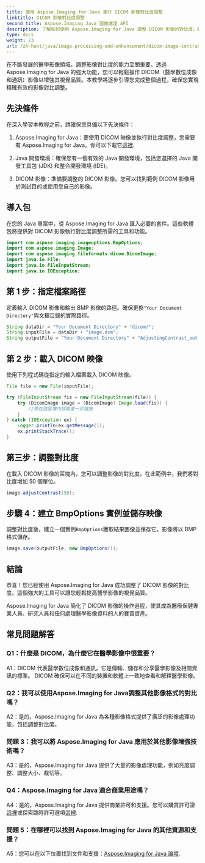 ```yaml
---
title: 使用 Aspose.Imaging for Java 進行 DICOM 影像對比度調整
linktitle: DICOM 影像對比度調整
second_title: Aspose.Imaging Java 圖像處理 API
description: 了解如何使用 Aspose.Imaging for Java 調整 DICOM 影像的對比度。輕鬆提升醫學影像的視覺品質。
type: docs
weight: 23
url: /zh-hant/java/image-processing-and-enhancement/dicom-image-contrast-adjustment/
---
```

在不斷發展的醫學影像領域，調整影像對比度的能力至關重要。透過 Aspose.Imaging for Java 的強大功能，您可以輕鬆操作 DICOM（醫學數位成像和通訊）影像以增強其視覺品質。本教學將逐步引導您完成整個過程，確保您實現精確有效的影像對比調整。

## 先決條件

在深入學習本教程之前，請確保您具備以下先決條件：

1.  Aspose.Imaging for Java：要使用 DICOM 映像並執行對比度調整，您需要有 Aspose.Imaging for Java。你可以下載它[這裡](https://releases.aspose.com/imaging/java/).

2. Java 開發環境：確保您有一個有效的 Java 開發環境，包括您選擇的 Java 開發工具包 (JDK) 和整合開發環境 (IDE)。

3. DICOM 影像：準備要調整的 DICOM 影像。您可以找到範例 DICOM 影像用於測試目的或使用您自己的影像。

## 導入包

在您的 Java 專案中，從 Aspose.Imaging for Java 匯入必要的套件。這些軟體包將提供對 DICOM 影像執行對比度調整所需的工具和功能。

```java
import com.aspose.imaging.imageoptions.BmpOptions;
import com.aspose.imaging.Image;
import com.aspose.imaging.fileformats.dicom.DicomImage;
import java.io.File;
import java.io.FileInputStream;
import java.io.IOException;
```

## 第 1 步：指定檔案路徑

定義輸入 DICOM 影像和輸出 BMP 影像的路徑。確保更換`"Your Document Directory"`與文檔目錄的實際路徑。

```java
String dataDir = "Your Document Directory" + "dicom/";
String inputFile = dataDir + "image.dcm";
String outputFile = "Your Document Directory" + "AdjustingContrast_out.bmp";
```

## 第 2 步：載入 DICOM 映像

使用下列程式碼從指定的輸入檔案載入 DICOM 映像。

```java
File file = new File(inputFile);

try (FileInputStream fis = new FileInputStream(file)) {
    try (DicomImage image = (DicomImage) Image.load(fis)) {
        //將在該區塊內採取進一步措施
    }
} catch (IOException ex) {
    Logger.println(ex.getMessage());
    ex.printStackTrace();
}
```

## 第三步：調整對比度

在載入 DICOM 影像的區塊內，您可以調整影像的對比度。在此範例中，我們將對比度增加 50 個單位。

```java
image.adjustContrast(50);
```

## 步驟 4：建立 BmpOptions 實例並儲存映像

調整對比度後，建立一個實例`BmpOptions`獲取結果圖像並保存它。影像將以 BMP 格式儲存。

```java
image.save(outputFile, new BmpOptions());
```

## 結論

恭喜！您已經使用 Aspose.Imaging for Java 成功調整了 DICOM 影像的對比度。這個強大的工具可以讓您輕鬆提高醫學影像的視覺品質。

Aspose.Imaging for Java 簡化了 DICOM 影像的操作過程，使其成為醫療保健專業人員、研究人員和任何處理醫學影像資料的人的寶貴資產。

## 常見問題解答

### Q1：什麼是 DICOM，為什麼它在醫學影像中很重要？

A1：DICOM 代表醫學數位成像和通訊。它是傳輸、儲存和分享醫學影像及相關資訊的標準。 DICOM 確保可以在不同的裝置和軟體上一致地查看和解釋醫學影像。

### Q2：我可以使用Aspose.Imaging for Java調整其他影像格式的對比嗎？

A2：是的，Aspose.Imaging for Java 為各種影像格式提供了廣泛的影像處理功能，包括調整對比度。

### 問題 3：我可以將 Aspose.Imaging for Java 應用於其他影像增強技術嗎？

A3：是的，Aspose.Imaging for Java 提供了大量的影像處理功能，例如亮度調整、調整大小、裁切等。

### Q4：Aspose.Imaging for Java 適合商業用途嗎？

 A4：是的，Aspose.Imaging for Java 提供商業許可和支援。您可以購買許可證[這裡](https://purchase.aspose.com/buy)或探索臨時許可選項[這裡](https://purchase.aspose.com/temporary-license/).

### 問題 5：在哪裡可以找到 Aspose.Imaging for Java 的其他資源和支援？

 A5：您可以在以下位置找到文件和支援：[Aspose.Imaging for Java 論壇](https://forum.aspose.com/).